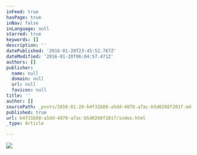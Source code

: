 ```yaml
---
inFeed: true
hasPage: true
inNav: false
inLanguage: null
starred: true
keywords: []
description: ''
datePublished: '2016-01-20T23:45:52.767Z'
dateModified: '2016-01-20T06:04:57.471Z'
authors: []
publisher:
  name: null
  domain: null
  url: null
  favicon: null
title: ''
author: []
sourcePath: _posts/2016-01-20-b4f31b88-a5dd-4078-a7ac-b5d0268f201f.md
published: true
url: b4f31b88-a5dd-4078-a7ac-b5d0268f201f/index.html
_type: Article

---
```

![](https://the-grid-user-content.s3-us-west-2.amazonaws.com/8d79b871-7868-4b39-8acc-373586825f76.jpg)